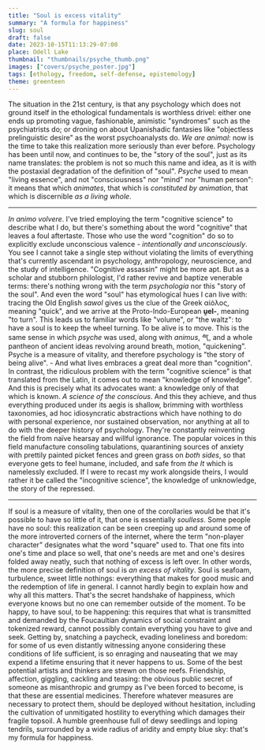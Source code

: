 ```yaml
---
title: "Soul is excess vitality"
summary: "A formula for happiness"
slug: soul
draft: false
date: 2023-10-15T11:13:29-07:00
place: Odell Lake
thumbnail: "thumbnails/psyche_thumb.png"
images: ["covers/psyche_poster.jpg"]
tags: [ethology, freedom, self-defense, epistemology]
theme: greenteen
---
```


The situation in the 21st century, is that any psychology which does not ground itself in the ethological fundamentals is worthless drivel: either one ends up promoting vague, fashionable, animistic "syndromes" such as the psychiatrists do; or droning on about Upanishadic fantasies like "objectless prelinguistic desire" as the worst psychoanalysts do. *We are animal*: now is the time to take this realization more seriously than ever before. Psychology has been until now, and continues to be, the "story of the soul", just as its name translates: the problem is not so much this name and idea, as it is with the postaxial degradation of the definition of "soul". *Psyche* used to mean "living essence", and not "consciousness" nor "mind" nor "human person": it means that which *animates*, that which is *constituted by animation*, that which is discernible *as a living whole*.

---

*In animo volvere*. I've tried employing the term "cognitive science" to describe what I do, but there's something about the word "cognitive" that leaves a foul aftertaste. Those who use the word "cognition" do so to explicitly exclude unconscious valence - *intentionally and unconsciously*. You see I cannot take a single step without violating the limits of everything that's currently ascendant in psychology, anthropology, neuroscience, and the study of intelligence. "Cognitive assassin" might be more apt. But as a scholar and stubborn philologist, I'd rather revive and baptize venerable terms: there's nothing wrong with the term *psychologia* nor this "story of the soul". And even the word "soul" has etymological hues I can live with: tracing the Old English *sawol* gives us the clue of the Greek αἰόλος, meaning "quick", and we arrive at the Proto-Indo-European **ṷel-**, meaning "to turn". This leads us to familiar words like "volume", or "the waltz": to have a soul is to keep the wheel turning. To be alive is to move. This is the same sense in which *psyche* was used, along with *animus*, 气, and a whole pantheon of ancient ideas revolving around breath, motion, "quickening". Psyche is a measure of vitality, and therefore psychology is "the story of being alive". - And what lives embraces a great deal more than "cognition". In contrast, the ridiculous problem with the term "cognitive science" is that translated from the Latin, it comes out to mean "knowledge of knowledge". And this is precisely what its advocates want: a knowledge only of that which is known. *A science of the conscious*. And this they achieve, and thus everything produced under its aegis is shallow, brimming with worthless taxonomies, ad hoc idiosyncratic abstractions which have nothing to do with personal experience, nor sustained observation, nor anything at all to do with the deeper history of psychology. They're constantly reinventing the field from naïve hearsay and willful ignorance. The popular voices in this field manufacture consoling tabulations, quarantining sources of anxiety with prettily painted picket fences and green grass on *both sides*, so that everyone gets to feel humane, included, and safe from *the It* which is namelessly excluded. If I were to recast my work alongside theirs, I would rather it be called the "incognitive science", the knowledge of unknowledge, the story of the repressed.

---

If soul is a measure of vitality, then one of the corollaries would be that it's possible to have so little of it, that one is essentially *soulless*. Some people have no soul: this realization can be seen creeping up and around some of the more introverted corners of the internet, where the term "non-player character" designates what the word "square" used to. That one fits into one's time and place so well, that one's needs are met and one's desires folded away neatly, such that nothing of excess is left over. In other words, the more precise definition of soul is *an excess of vitality*. Soul is seafoam, turbulence, sweet little nothings: everything that makes for good music and the redemption of life in general. I cannot hardly begin to explain how and why all this matters. That's the secret handshake of happiness, which everyone knows but no one can remember outside of the moment. To be happy, to have soul, to be happening: this requires that what is transmitted and demanded by the Foucaultian dynamics of social constraint and tokenized reward, cannot possibly contain everything you have to give and seek. Getting by, snatching a paycheck, evading loneliness and boredom: for some of us even distantly witnessing anyone considering these conditions of life sufficient, is so enraging and nauseating that we may expend a lifetime ensuring that it never happens to us. Some of the best potential artists and thinkers are strewn on those reefs. Friendship, affection, giggling, cackling and teasing: the obvious public secret of someone as misanthropic and grumpy as I've been forced to become, is that these are essential medicines. Therefore whatever measures are necessary to protect them, should be deployed without hesitation, including the cultivation of unmitigated hostility to everything which damages their fragile topsoil. A humble greenhouse full of dewy seedlings and loping tendrils, surrounded by a wide radius of aridity and empty blue sky: that's my formula for happiness.

